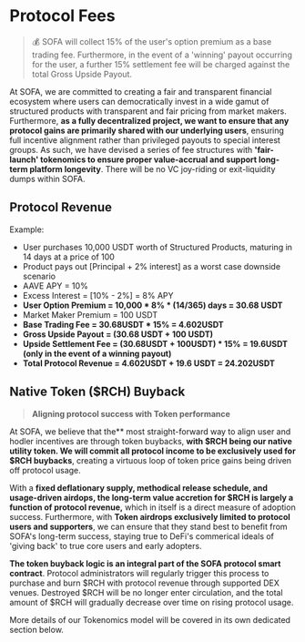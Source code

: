 # Protocol Fees

> 💰 SOFA will collect 15% of the user's option premium as a base trading fee.  Furthermore, in the event of a 'winning' payout occurring for the user, a further 15% settlement fee will be charged against the total Gross Upside Payout.

At SOFA, we are committed to creating a fair and transparent financial ecosystem where users can democratically invest in a wide gamut of structured products with transparent and fair pricing from market makers.  Furthermore, **as a fully decentralized project, we want to ensure that any protocol gains are primarily shared with our underlying users**, ensuring full incentive alignment rather than privileged payouts to special interest groups.  As such, we have devised a series of fee structures with **'fair-launch' tokenomics to ensure proper value-accrual and support long-term platform longevity**.  There will be no VC joy-riding or exit-liquidity dumps within SOFA.

## Protocol Revenue

Example:

- User purchases 10,000 USDT worth of Structured Products, maturing in 14 days at a price of 100
- Product pays out [Principal + 2% interest] as a worst case downside scenario
- AAVE APY = 10%
- Excess Interest = [10% - 2%] = 8% APY
- **User Option Premium = 10,000 * 8% * (14/365) days = 30.68 USDT**
- Market Maker Premium = 100 USDT
- **Base Trading Fee = 30.68USDT * 15% = 4.602USDT**
- **Gross Upside Payout = (30.68 USDT + 100 USDT)**
- **Upside Settlement Fee = (30.68USDT + 100USDT) * 15% = 19.6USDT (only in the event of a winning payout)**
- **Total Protocol Revenue = 4.602USDT + 19.6 USDT = 24.202USDT**

## Native Token ($RCH) Buyback

> **Aligning protocol success with Token performance**

At SOFA, we believe that the** most straight-forward way to align user and hodler incentives are through token buybacks, **with $RCH being our native utility token.  We will commit all protocol income to be exclusively used for $RCH buybacks**, creating a virtuous loop of token price gains being driven off protocol usage.

With a **fixed deflationary supply, methodical release schedule, and usage-driven airdops, the long-term value accretion for $RCH is largely a function of protocol revenue,** which in itself is a direct measure of adoption success.  Furthermore, with **Token airdrops exclusively limited to protocol users and supporters**, we can ensure that they stand best to benefit from SOFA's long-term success, staying true to DeFi's commerical ideals of 'giving back' to true core users and early adopters.

**The token buyback logic is an integral part of the SOFA protocol smart contract**.  Protocol administrators will regularly trigger this process to purchase and burn $RCH with protocol revenue through supported DEX venues.  Destroyed $RCH will be no longer enter circulation, and the total amount of $RCH will gradually decrease over time on rising protocol usage.

More details of our Tokenomics model will be covered in its own dedicated section below.
